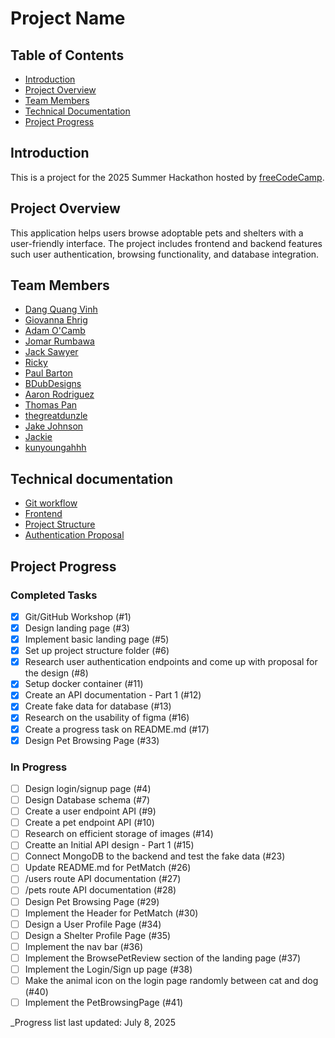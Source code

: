 # Project Name

## Table of Contents

- [Introduction](#introduction)
- [Project Overview](#project-overview)
- [Team Members](#team-members)
- [Technical Documentation](#technical-documentation)
- [Project Progress](#project-progress)

## Introduction

This is a project for the 2025 Summer Hackathon hosted by [freeCodeCamp](https://www.freecodecamp.org/).

## Project Overview

This application helps users browse adoptable pets and shelters with a user-friendly interface. The project includes frontend and backend features such user authentication, browsing functionality, and database integration.

## Team Members

- [Dang Quang Vinh](https://github.com/qvd808)
- [Giovanna Ehrig](https://github.com/uhohgio)
- [Adam O'Camb](https://github.com/adamocamb)
- [Jomar Rumbawa](https://github.com/jomarrumbawa)
- [Jack Sawyer](https://github.com/JackSawyerWATX)
- [Ricky](https://github.com/MinMyatMaung)
- [Paul Barton](https://github.com/paul-b-dev232)
- [BDubDesigns](https://github.com/BDubDesigns)
- [Aaron Rodriguez](https://github.com/melkyy)
- [Thomas Pan](https://github.com/thomas1424)
- [thegreatdunzle](https://github.com/thegreatdunzle)
- [Jake Johnson](https://github.com/JakeHaverOfCatz)
- [Jackie](https://github.com/jacqrocha)
- [kunyoungahhh](https://github.com/kunyoungahhh)

## Technical documentation

- [Git workflow](doc/git_workflow.md)
- [Frontend](./frontend/)
- [Project Structure](doc/projectStructure.md)
- [Authentication Proposal](doc/auth_proposal.md)

## Project Progress

### Completed Tasks

- [x] Git/GitHub Workshop (#1)
- [x] Design landing page (#3)
- [x] Implement basic landing page (#5)
- [x] Set up project structure folder (#6)
- [x] Research user authentication endpoints and come up with proposal for the design (#8)
- [x] Setup docker container (#11)
- [x] Create an API documentation - Part 1 (#12)
- [x] Create fake data for database (#13)
- [x] Research on the usability of figma (#16)
- [x] Create a progress task on README.md (#17)
- [x] Design Pet Browsing Page (#33)

### In Progress

- [ ] Design login/signup page (#4)
- [ ] Design Database schema (#7)
- [ ] Create a user endpoint API (#9)
- [ ] Create a pet endpoint API (#10)
- [ ] Research on efficient storage of images (#14)
- [ ] Creatte an Initial API design - Part 1 (#15)
- [ ] Connect MongoDB to the backend and test the fake data (#23)
- [ ] Update README.md for PetMatch (#26)
- [ ] /users route API documentation (#27)
- [ ] /pets route API documentation (#28)
- [ ] Design Pet Browsing Page (#29)
- [ ] Implement the Header for PetMatch (#30)
- [ ] Design a User Profile Page (#34)
- [ ] Design a Shelter Profile Page (#35)
- [ ] Implement the nav bar (#36)
- [ ] Implement the BrowsePetReview section of the landing page (#37)
- [ ] Implement the Login/Sign up page (#38)
- [ ] Make the animal icon on the login page randomly between cat and dog (#40)
- [ ] Implement the PetBrowsingPage (#41)

\_Progress list last updated: July 8, 2025
